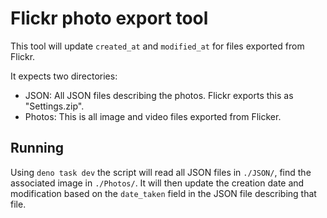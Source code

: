 # Flickr photo export tool

This tool will update `created_at` and `modified_at` for files exported from Flickr.

It expects two directories:
- JSON: All JSON files describing the photos. Flickr exports this as "Settings.zip".
- Photos: This is all image and video files exported from Flicker.


## Running
Using `deno task dev` the script will read all JSON files in `./JSON/`, find the associated image in `./Photos/`. It will then update the creation date and modification based on the `date_taken` field in the JSON file describing that file. 